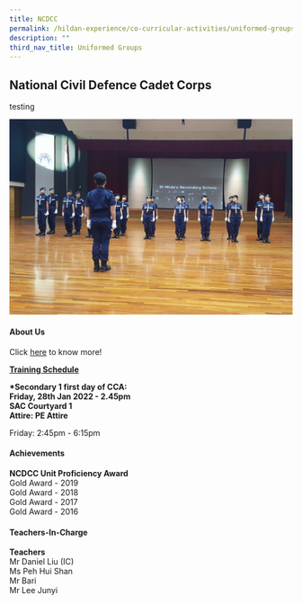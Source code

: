 ```yaml
---
title: NCDCC
permalink: /hildan-experience/co-curricular-activities/uniformed-groups/ncdcc/
description: ""
third_nav_title: Uniformed Groups
---
```

National Civil Defence Cadet Corps
----------------------------------

testing 

![](/images/CCA/NCDCC.jpg)



#### About Us

Click&nbsp;[here](/files/CCA/Introduction%20to%20NCDCC%20SHSS.pdf)&nbsp;to know more!

**<u>Training Schedule</u>**  

**\*Secondary 1 first day of CCA:**  
**Friday, 28th Jan 2022 - 2.45pm  
SAC Courtyard 1  
Attire: PE Attire**

Friday: 2:45pm - 6:15pm

#### Achievements

**NCDCC Unit Proficiency Award**  
Gold Award - 2019  
Gold Award - 2018  
Gold Award - 2017  
Gold Award - 2016

#### Teachers-In-Charge

**Teachers**  
Mr Daniel Liu (IC)  
Ms Peh Hui Shan  
Mr Bari  
Mr Lee Junyi